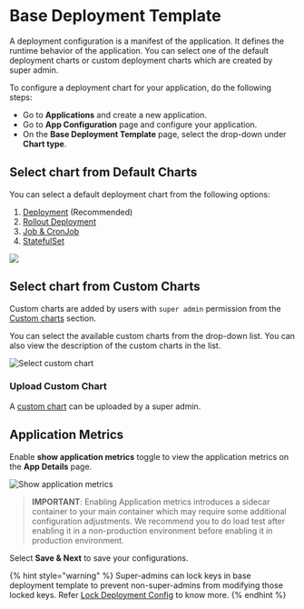 # Base Deployment Template


A deployment configuration is a manifest of the application. It defines the runtime behavior of the application.
You can select one of the default deployment charts or custom deployment charts which are created by super admin.

To configure a deployment chart for your application, do the following steps:

* Go to **Applications** and create a new application.
* Go to **App Configuration** page and configure your application.
* On the **Base Deployment Template** page, select the drop-down under **Chart type**.


## Select chart from Default Charts

You can select a default deployment chart from the following options:

1. [Deployment](deployment-template/deployment.md) (Recommended)
2. [Rollout Deployment](deployment-template/rollout-deployment.md)
3. [Job & CronJob](deployment-template/job-and-cronjob.md)
4. [StatefulSet](deployment-template/statefulset.md)


![](https://devtron-public-asset.s3.us-east-2.amazonaws.com/images/creating-application/deployment-template/deployment-chart.png)


## Select chart from Custom Charts

Custom charts are added by users with `super admin` permission from the [Custom charts](../global-configurations/custom-charts.md) section.

You can select the available custom charts from the drop-down list. You can also view the description of the custom charts in the list.

![Select custom chart](https://devtron-public-asset.s3.us-east-2.amazonaws.com/custom-charts/use-custom-chart.png)

### Upload Custom Chart

A [custom chart](../global-configurations/custom-charts.md) can be uploaded by a super admin.

## Application Metrics

Enable **show application metrics** toggle to view the application metrics on the **App Details** page.

![Show application metrics](https://devtron-public-asset.s3.us-east-2.amazonaws.com/custom-charts/show-application-metrics.png)

> **IMPORTANT**: Enabling Application metrics introduces a sidecar container to your main container which may require some additional configuration adjustments. We recommend you to do load test after enabling it in a non-production environment before enabling it in production environment.

Select **Save & Next** to save your configurations.

{% hint style="warning" %}
Super-admins can lock keys in base deployment template to prevent non-super-admins from modifying those locked keys. Refer [Lock Deployment Config](../global-configurations/lock-deployment-config.md) to know more.
{% endhint %}
